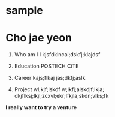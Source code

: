 sample
======

Cho jae yeon
============

1. Who am I
  I kjsfdklncal;dskfj;klajdsf

2. Education
  POSTECH CiTE

3. Career
  kajs;flkaj
  jas;dkfj;aslk


4. Project
  wl;kjf;lskdf
  w;lkfj;alskdjf;lkja;
  dkjflksj;lkjl;zcxvl;ekr;lfkjla;skdn;vlks;fk

**I really want to try a venture**

